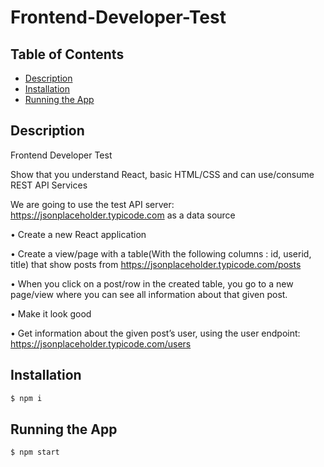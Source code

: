 # Frontend-Developer-Test

## Table of Contents

* [Description](#description)
* [Installation](#installation)
* [Running the App](#running-the-app)

## Description

Frontend Developer Test
 
Show that you understand React, basic HTML/CSS and can use/consume REST API Services
 
We are going to use the test API server: https://jsonplaceholder.typicode.com as a data source
 
•	Create a new React application

•	Create a view/page with a table(With the following columns : id, userid, title)  that show posts from https://jsonplaceholder.typicode.com/posts

•	When you click on a post/row in the created table, you go to a new page/view where you can see all information about that given post.

•	Make it look good

•	Get information about the given post’s user, using the user endpoint: https://jsonplaceholder.typicode.com/users


## Installation

```bash
$ npm i
```

## Running the App

```bash
$ npm start
```